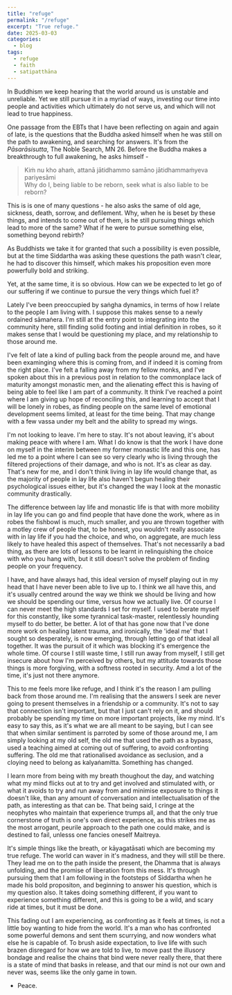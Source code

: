 ```yaml
---
title: "refuge"
permalink: "/refuge" 
excerpt: "True refuge."
date: 2025-03-03
categories:
  - blog 
tags: 
  - refuge
  - faith
  - satipatthāna
--- 
```


In Buddhism we keep hearing that the world around us is unstable and unreliable. Yet we still pursue it in a myriad of ways, investing our time into people and activities which ultimately do not serve us, and which will not lead to true happiness. 

One passage from the EBTs that I have been reflecting on again and again of late, is the questions that the Buddha asked himself when he was still on the path to awakening, and searching for answers. It's from the *Pāsarāsisutta*, The Noble Search, MN 26. Before the Buddha makes a breakthrough to full awakening, he asks himself -

> Kiṁ nu kho ahaṁ, attanā jātidhammo samāno jātidhammaṁyeva pariyesāmi  
> Why do I, being liable to be reborn, seek what is also liable to be reborn?

This is is one of many questions - he also asks the same of old age, sickness, death, sorrow, and defilement. Why, when he is beset by these things, and intends to come out of them, is he still pursuing things which lead to more of the same? What if he were to pursue something else, something beyond rebirth?

As Buddhists we take it for granted that such a possibility is even possible, but at the time Siddartha was asking these questions the path wasn't clear, he had to discover this himself, which makes his proposition even more powerfully bold and striking. 

Yet, at the same time, it is so obvious. How can we be expected to let go of our suffering if we continue to pursue the very things which fuel it?

Lately I've been preoccupied by saṅgha dynamics, in terms of how I relate to the people I am living with. I suppose this makes sense to a newly ordained sāmaṅera. I'm still at the entry point to integrating into the community here, still finding solid footing and intial definition in robes, so it makes sense that I would be questioning my place, and my relationship to those around me. 

I've felt of late a kind of pulling back from the people around me, and have been examinging where this is coming from, and if indeed it is coming from the right place. I've felt a falling away from my fellow monks, and I've spoken about this in a previous post in relation to the commonplace lack of maturity amongst monastic men, and the alienating effect this is having of being able to feel like I am part of a community. It think I've reached a point where I am giving up hope of reconciling this, and learning to accept that I will be lonely in robes, as finding people on the same level of emotional development seems limited, at least for the time being. That may change with a few vassa under my belt and the ability to spread my wings.

I'm not looking to leave. I'm here to stay. It's not about leaving, it's about making peace with where I am. What I do know is that the work I have done on myself in the interim between my former monastic life and this one, has led me to a point where I can see so very clearly who is living through the filtered projections of their damage, and who is not. It's as clear as day. That's new for me, and I don't think living in lay life would change that, as the majority of people in lay life also haven't begun healing their psychological issues either, but it's changed the way I look at the monastic community drastically. 

The difference between lay life and monastic life is that with more mobility in lay life you can go and find people that have done the work, where as in robes the fishbowl is much, much smaller, and you are thrown together with a motley crew of people that, to be honest, you wouldn't really associate with in lay life if you had the choice, and who, on aggregate, are much less likely to have healed this aspect of themselves. That's not necessarily a bad thing, as there are lots of lessons to be learnt in relinquishing the choice with who you hang with, but it still doesn't solve the problem of finding people on your frequency. 

I have, and have always had, this ideal version of myself playing out in my head that I have never been able to live up to. I think we all have this, and it's usually centred around the way we think we should be living and how we should be spending our time, versus how we actually live. Of course I can never meet the high standards I set for myself. I used to berate myself for this constantly, like some tyrannical task-master, relentlessly hounding myself to do better, be better. A lot of that has gone now that I've done more work on healing latent trauma, and ironically, the 'ideal me' that I sought so desperately, is now emerging, through letting go of that ideal all together. It was the pursuit of it which was blocking it's emergence the whole time. Of course I still waste time, I still run away from myself, I still get insecure about how I'm perceived by others, but my attitude towards those things is more forgiving, with a softness rooted in security. Amd a lot of the time, it's just not there anymore. 

This to me feels more like refuge, and I think it's the reason I am pulling back from those around me. I'm realising that the answers I seek are never going to present themselves in a friendship or a community. It's not to say that connection isn't important, but that I just can't rely on it, and should probably be spending my time on more important projects, like my mind. It's easy to say this, as it's what we are all meant to be saying, but I can see that when similar sentiment is parroted by some of those around me, I am simply looking at my old self, the old me that used the path as a bypass, used a teaching aimed at coming out of suffering, to avoid confronting suffering. The old me that rationalised avoidance as seclusion, and a cloying need to belong as kalyaṅamitta. Something has changed.

I learn more from being with my breath thoughout the day, and watching what my mind flicks out at to try and get involved and stimulated with, or what it avoids to try and run away from and minimise exposure to things it doesn't like, than any amount of conversation and intellectualisation of the path, as interesting as that can be. That being said, I cringe at the neophytes who maintain that experience trumps all, and that the only true cornerstone of truth is one's own direct experience, as this strikes me as the most arrogant, peurile approach to the path one could make, and is destined to fail, unlesss one fancies oneself Maitreya. 

It's simple things like the breath, or kāyagatāsati which are becoming my true refuge. The world can waver in it's madness, and they will still be there. They lead me on to the path inside the present, the Dhamma that is always unfolding, and the promise of liberation from this mess. It's through pursuing them that I am following in the footsteps of Siddartha when he made his bold propositon, and beginning to answer his question, which is my question also. It takes doing something different, if you want to experience something different, and this is going to be a wild, and scary ride at times, but it must be done.  

This fading out I am experiencing, as confronting as it feels at times, is not a little boy wanting to hide from the world. It's a man who has confronted some powerful demons and sent them scurrying, and now wonders what else he is capable of. To brush aside expectation, to live life with such brazen disregard for how we are told to live, to move past the illusory bondage and realise the chains that bind were never really there, that there is a state of mind that basks in release, and that our mind is not our own and never was, seems like the only game in town.

- Peace. 







